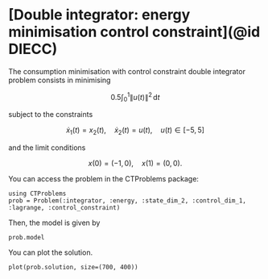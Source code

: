 # [Double integrator: energy minimisation control constraint](@id DIECC)

The consumption minimisation with control constraint double integrator problem consists in minimising

```math
    0.5\int_{0}^{1} {\lVert u(t) \rVert}^2 \, \mathrm{d}t
```

subject to the constraints

```math
    \dot x_1(t) = x_2(t), \quad \dot x_2(t) = u(t), \quad u(t) \in [-5,5]
```

and the limit conditions

```math
    x(0) = (-1,0), \quad x(1) = (0,0).
```

You can access the problem in the CTProblems package:

```@example main
using CTProblems
prob = Problem(:integrator, :energy, :state_dim_2, :control_dim_1, :lagrange, :control_constraint)
```

Then, the model is given by

```@example main
prob.model
```

You can plot the solution.

```@example main
plot(prob.solution, size=(700, 400))
```

